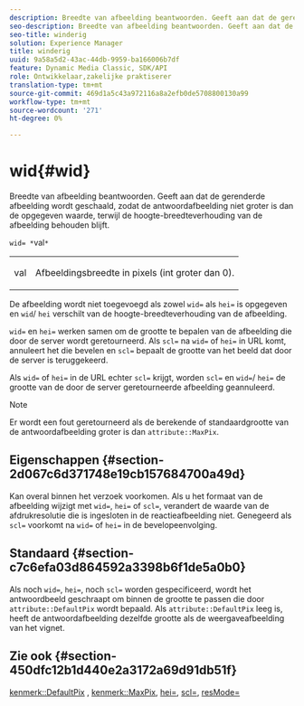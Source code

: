 ```yaml
---
description: Breedte van afbeelding beantwoorden. Geeft aan dat de gerenderde afbeelding wordt geschaald, zodat de antwoordafbeelding niet groter is dan de opgegeven waarde, terwijl de hoogte-breedteverhouding van de afbeelding behouden blijft.
seo-description: Breedte van afbeelding beantwoorden. Geeft aan dat de gerenderde afbeelding wordt geschaald, zodat de antwoordafbeelding niet groter is dan de opgegeven waarde, terwijl de hoogte-breedteverhouding van de afbeelding behouden blijft.
seo-title: winderig
solution: Experience Manager
title: winderig
uuid: 9a58a5d2-43ac-44db-9959-ba166006b7df
feature: Dynamic Media Classic, SDK/API
role: Ontwikkelaar,zakelijke praktiserer
translation-type: tm+mt
source-git-commit: 469d1a5c43a972116a8a2efb0de5708800130a99
workflow-type: tm+mt
source-wordcount: '271'
ht-degree: 0%

---
```



# wid{#wid}

Breedte van afbeelding beantwoorden. Geeft aan dat de gerenderde afbeelding wordt geschaald, zodat de antwoordafbeelding niet groter is dan de opgegeven waarde, terwijl de hoogte-breedteverhouding van de afbeelding behouden blijft.

`wid= *`val`*`

<table id="simpletable_1C898A7B99114BE986EC5553F6A31E82"> 
 <tr class="strow"> 
  <td class="stentry"> <p><span class="varname"> val</span> </p> </td> 
  <td class="stentry"> <p>Afbeeldingsbreedte in pixels (int groter dan 0). </p></td> 
 </tr> 
</table>

De afbeelding wordt niet toegevoegd als zowel `wid=` als `hei=` is opgegeven en `wid`/ `hei` verschilt van de hoogte-breedteverhouding van de afbeelding.

`wid=` en  `hei=` werken samen om de grootte te bepalen van de afbeelding die door de server wordt geretourneerd. Als `scl=` na `wid=` of `hei=` in URL komt, annuleert het die bevelen en `scl=` bepaalt de grootte van het beeld dat door de server is teruggekeerd.

Als `wid=` of `hei=` in de URL echter `scl=` krijgt, worden `scl=` en `wid=`/ `hei=` de grootte van de door de server geretourneerde afbeelding geannuleerd.

>[!NOTE]
>
>Er wordt een fout geretourneerd als de berekende of standaardgrootte van de antwoordafbeelding groter is dan `attribute::MaxPix`.

## Eigenschappen {#section-2d067c6d371748e19cb157684700a49d}

Kan overal binnen het verzoek voorkomen. Als u het formaat van de afbeelding wijzigt met `wid=`, `hei=` of `scl=`, verandert de waarde van de afdrukresolutie die is ingesloten in de reactieafbeelding niet. Genegeerd als `scl=` voorkomt na `wid=` of `hei=` in de bevelopeenvolging.

## Standaard {#section-c7c6efa03d864592a3398b6f1de5a0b0}

Als noch `wid=`, `hei=`, noch `scl=` worden gespecificeerd, wordt het antwoordbeeld geschraapt om binnen de grootte te passen die door `attribute::DefaultPix` wordt bepaald. Als `attribute::DefaultPix` leeg is, heeft de antwoordafbeelding dezelfde grootte als de weergaveafbeelding van het vignet.

## Zie ook {#section-450dfc12b1d440e2a3172a69d91db51f}

[kenmerk::DefaultPix](../../../../../ir-api/material-cat/image-rendering-api-ref/c-ir-material-catalog/c-ir-attributes-reference/r-ir-defaultpix.md#reference-102c98f9b5d24d2aaaeb756653fb0e6f) ,  [kenmerk::MaxPix](../../../../../ir-api/material-cat/image-rendering-api-ref/c-ir-material-catalog/c-ir-attributes-reference/r-ir-maxpix.md#reference-569f186bbc2840a6bd3cffa8ff3e7657),  [hei=](../../../../../ir-api/http-protocol/image-rendering-api-ref/c-ir-http-protocol-ref/c-ir-http-protocol-command-reference/r-ir-hei.md#reference-1c08f60365a94417a39867c09cac5478),  [scl=](../../../../../ir-api/http-protocol/image-rendering-api-ref/c-ir-http-protocol-ref/c-ir-http-protocol-command-reference/r-ir-scl.md#reference-b14b51a6cbe34f0bba42880540592f29),  [resMode=](../../../../../ir-api/http-protocol/image-rendering-api-ref/c-ir-http-protocol-ref/c-ir-http-protocol-command-reference/r-ir-http-resmode.md#reference-851a5b636f8948cfb11456c9b7dab0d3)
